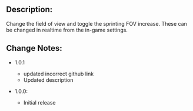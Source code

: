 ## Description:
Change the field of view and toggle the sprinting FOV increase. These can be changed in realtime from the in-game settings.

## Change Notes:

* 1.0.1
    * updated incorrect github link
    * Updated description

* 1.0.0:
    * Initial release
